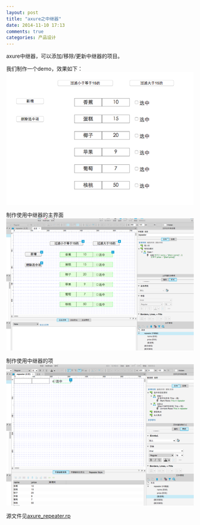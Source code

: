 ```yaml
---
layout: post
title: "axure之中继器"
date: 2014-11-10 17:13
comments: true
categories: 产品设计
---
```


axure中继器，可以添加/移除/更新中继器的项目。

我们制作一个demo，效果如下：
![image](/images/post/2014-11-10-axure-zhi-zhong-ji-qi/repeater_result.png)

制作使用中继器的主界面
![image](/images/post/2014-11-10-axure-zhi-zhong-ji-qi/repeater_overview.png)

制作使用中继器的项
![image](/images/post/2014-11-10-axure-zhi-zhong-ji-qi/repeater_item.png)

源文件见[axure_repeater.rp](https://github.com/ksnowlv/axure-demo/blob/master/axure_repeater.rp)